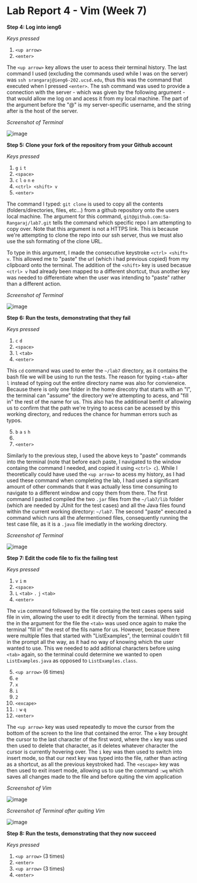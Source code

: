 # Lab Report 4 - Vim (Week 7)

**Step 4: Log into ieng6**

*Keys pressed* 
1. `<up arrow>`
2. `<enter>`

The `<up arrow>` key allows the user to acess their terminal history. The last command I used (excluding the commands used while I was on the server) was `ssh srangaraj@ieng6-202.ucsd.edu`, thus this was the command that executed when I pressed `<enter>`. The ssh command was used to provide a connection with the server - which was given by the following argument - that would allow me log on and acess it from my local machine. The part of the argument before the "@" is my server-specific username, and the string after is the host of the server. 

*Screenshot of Terminal* 

![image](https://github.com/Sa-Rangaraj/cse15l-lab-reports/assets/158000497/f5e02f6a-2230-41b3-8c9e-ad6b330f2454)



**Step 5: Clone your fork of the repository from your Github account**

*Keys pressed*  
1. `g` `i` `t`
2. `<space>`
3. `c` `l` `o` `n` `e`
4. `<ctrl> <shift> v`
5. `<enter>`

The command I typed: `git clone` is used to copy all the contents (folders/directories, files, etc...) from a github repository onto the users local machine. The argument for this command, `git@github.com:Sa-Rangaraj/lab7.git` tells the command which specific repo I am attempting to copy over. Note that this argument is not a HTTPS link. This is because we're attempting to clone the repo into our ssh server, thus we must also use the ssh formating of the clone URL.

To type in this argument, I made the consecutive keystroke `<ctrl> <shift> v`. This allowed me to "paste" the url (which i had previous copied) from my clipboard onto the terminal. The addition of the `<shift>` key is used becasue `<ctrl> v` had already been mapped to a different shortcut, thus another key was needed to differentiate when the user was intending to "paste" rather than a different action. 

*Screenshot of Terminal* 

![image](https://github.com/Sa-Rangaraj/cse15l-lab-reports/assets/158000497/98919d94-cb3f-403d-bb73-d19b4996acff)



**Step 6: Run the tests, demonstrating that they fail**

*Keys pressed*
1. `c` `d`
2. `<space>`
3. `l` `<tab>`
4. `<enter>`

This `cd` command was used to enter the `~/lab7` directory, as it contains the bash file we will be using to run the tests. The reason for typing `<tab>` after `l` instead of typing out the entire directory name was also for convieneice. Because there is only one folder in the home direcotry that starts with an "l", the terminal can "assume" the directory we're attempting to acess, and "fill in" the rest of the name for us. This also has the additional benfit of allowing us to confirm that the path we're trying to acess can be acessed by this working directory, and reduces the chance for humman errors such as typos. 

5. `b` `a` `s` `h` 
6. 
8. `<enter>`

Similarly to the previous step, I used the above keys to "paste" commands into the terminal (note that before each paste, I navigated to the window containg the command I needed, and copied it using `<ctrl> c`). While I theoretically could have used the `<up arrow>` to acess my history, as I had used these command when completing the lab, I had used a significant amount of other commands that it was actually less time consuming to navigate to a different window and copy them from there. The first command I pasted compiled the two `.jar` files from the `~/lab7/lib` folder (which are needed by JUnit for the test cases) and all the Java files found within the current working directory: `~/lab7`. The second "paste" executed a command which runs all the afermentioned files, consequently running the test case file, as it is a `.java` file imediatly in the working directory. 

*Screenshot of Terminal* 

![image](https://github.com/Sa-Rangaraj/cse15l-lab-reports/assets/158000497/3adcc61f-cda6-440b-9512-160edca42a60)




**Step 7: Edit the code file to fix the failing test**

*Keys pressed*
1. `v` `i` `m`
2. `<space>`
3. `L` `<tab>` `.` `j` `<tab>`
4. `<enter>`

The `vim` command followed by the file containg the test cases opens said file in vim, allowing the user to edit it directly from the terminal. When typing the in the argument for the file the `<tab>` was used once again to make the terminal "fill in" the rest of the fils name for us. However, becasue there were multiple files that started with "ListExamples", the terminal couldn't fill in the prompt all the way, as it had no way of knowing which the user wanted to use. This we needed to add aditional characters before using `<tab>` again, so the terminal could determine we wanted to open `ListExamples.java` as opposed to `ListExamples.class`.

5. `<up arrow>` (6 times)
6. `e`
7. `x`
8. `i`
9. `2`
10. `<excape>`
11. `:` `w` `q`
12. `<enter>`

The `<up arrow>` key was used repeatedly to move the cursor from the bottom of the screen to the line that contained the error. The `e` key brought the cursor to the last character of the first word, where the `x` key was used then used to delete that character, as it deletes whatever character the cursor is currently hovering over. The `i` key was then used to switch into insert mode, so that our next key was typed into the file, rather than acting as a shortcut, as all the previous keystroked had. The `<escape>` key was then used to exit insert mode, allowing us to use the command `:wq` which saves all changes made to the file and before quiting the vim application

*Screenshot of Vim* 

![image](https://github.com/Sa-Rangaraj/cse15l-lab-reports/assets/158000497/9b5866cb-cf84-4fb4-931f-157a7e198d77)

*Screenshot of Terminal after quiting Vim* 

![image](https://github.com/Sa-Rangaraj/cse15l-lab-reports/assets/158000497/6ac2c217-ea60-4b59-be31-381b9f28793e)



**Step 8: Run the tests, demonstrating that they now succeed**

*Keys pressed*
1. `<up arrow>` (3 times)
2. `<enter>`
3. `<up arrow>` (3 times)
4. `<enter>`

